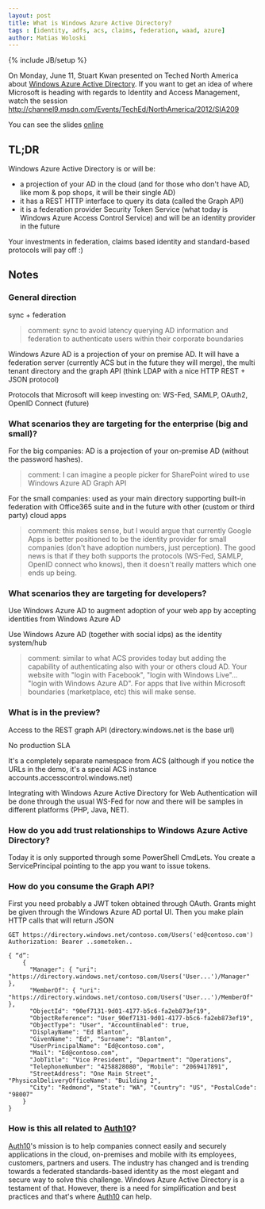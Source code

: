 ```yaml
---
layout: post
title: What is Windows Azure Active Directory?
tags : [identity, adfs, acs, claims, federation, waad, azure]
author: Matias Woloski
---
```

{% include JB/setup %}

On Monday, June 11, Stuart Kwan presented on Teched North America about [Windows Azure Active Directory](https://www.windowsazure.com/en-us/home/features/identity/). If you want to get an idea of where Microsoft is heading with regards to Identity and Access Management, watch the session
<http://channel9.msdn.com/Events/TechEd/NorthAmerica/2012/SIA209>

You can see the slides [online](http://view.officeapps.live.com/op/view.aspx?src=http%3a%2f%2fvideo.ch9.ms%2fteched%2f2012%2fna%2fSIA209.pptx)

## TL;DR

Windows Azure Active Directory is or will be: 

* a projection of your AD in the cloud (and for those who don't have AD, like mom & pop shops, it will be their single AD)
* it has a REST HTTP interface to query its data (called the Graph API)
* it is a federation provider Security Token Service (what today is Windows Azure Access Control Service) and will be an identity provider in the future

Your investments in federation, claims based identity and standard-based protocols will pay off :)

## Notes

### General direction

sync + federation

> comment: sync to avoid latency querying AD information and federation to authenticate users within their corporate boundaries

Windows Azure AD is a projection of your on premise AD. It will have a federation server (currently ACS but in the future they will merge), the multi tenant directory and the graph API (think LDAP with a nice HTTP REST + JSON protocol)

Protocols that Microsoft will keep investing on: WS-Fed, SAMLP, OAuth2, OpenID Connect (future)

### What scenarios they are targeting for the enterprise (big and small)?

For the big companies: AD is a projection of your on-premise AD (without the password hashes). 

> comment: I can imagine a people picker for SharePoint wired to use Windows Azure AD Graph API

For the small companies: used as your main directory supporting built-in federation with Office365 suite and in the future with other (custom or third party) cloud apps

> comment: this makes sense, but I would argue that currently Google Apps is better positioned to be the identity provider for small companies (don't have adoption numbers, just perception). The good news is that if they both supports the protocols (WS-Fed, SAMLP, OpenID connect who knows), then it doesn't really matters which one ends up being.

### What scenarios they are targeting for developers?

Use Windows Azure AD to augment adoption of your web app by accepting identities from Windows Azure AD

Use Windows Azure AD (together with social idps) as the identity system/hub

> comment: similar to what ACS provides today but adding the capability of authenticating also with your or others cloud AD. Your website with "login with Facebook", "login with Windows Live"... "login with Windows Azure AD". For apps that live within Microsoft boundaries (marketplace, etc) this will make sense.

### What is in the preview?

Access to the REST graph API (directory.windows.net is the base url)

No production SLA

It's a completely separate namespace from ACS (although if you notice the URLs in the demo, it's a special ACS instance accounts.accesscontrol.windows.net)

Integrating with Windows Azure Active Directory for Web Authentication will be done through the usual WS-Fed for now and there will be samples in different platforms (PHP, Java, NET).

### How do you add trust relationships to Windows Azure Active Directory?

Today it is only supported through some PowerShell CmdLets. You create a ServicePrincipal pointing to the app you want to issue tokens.

### How do you consume the Graph API?

First you need probably a JWT token obtained through OAuth. Grants might be given through the Windows Azure AD portal UI.
Then you make plain HTTP calls that will return JSON

	GET https://directory.windows.net/contoso.com/Users('ed@contoso.com')
	Authorization: Bearer ..sometoken..

	{ “d”:	
		{
		  "Manager": { "uri": "https://directory.windows.net/contoso.com/Users('User...')/Manager" },
		  "MemberOf": { "uri": "https://directory.windows.net/contoso.com/Users('User...')/MemberOf" },
		  "ObjectId": "90ef7131-9d01-4177-b5c6-fa2eb873ef19",
		  "ObjectReference": "User_90ef7131-9d01-4177-b5c6-fa2eb873ef19",
		  "ObjectType": "User", "AccountEnabled": true,
		  "DisplayName": "Ed Blanton",
		  "GivenName": "Ed", "Surname": "Blanton",
		  "UserPrincipalName": "Ed@contoso.com",
		  "Mail": "Ed@contoso.com",
		  "JobTitle": "Vice President", "Department": "Operations",
		  "TelephoneNumber": "4258828080", "Mobile": "2069417891",
		  "StreetAddress": "One Main Street", "PhysicalDeliveryOfficeName": "Building 2", 
		  "City": "Redmond", "State": "WA", "Country": "US", "PostalCode": "98007"
		}	
	}


### How is this all related to [Auth10](http://auth10.com)?

[Auth10](http://auth10.com)'s mission is to help companies connect easily and securely applications in the cloud, on-premises and mobile with its employees, customers, partners and users. The industry has changed and is trending towards a federated standards-based identity as the most elegant and secure way to solve this challenge. Windows Azure Active Directory is a testament of that. However, there is a need for simplification and best practices and that's where [Auth10](http://auth10.com) can help.
